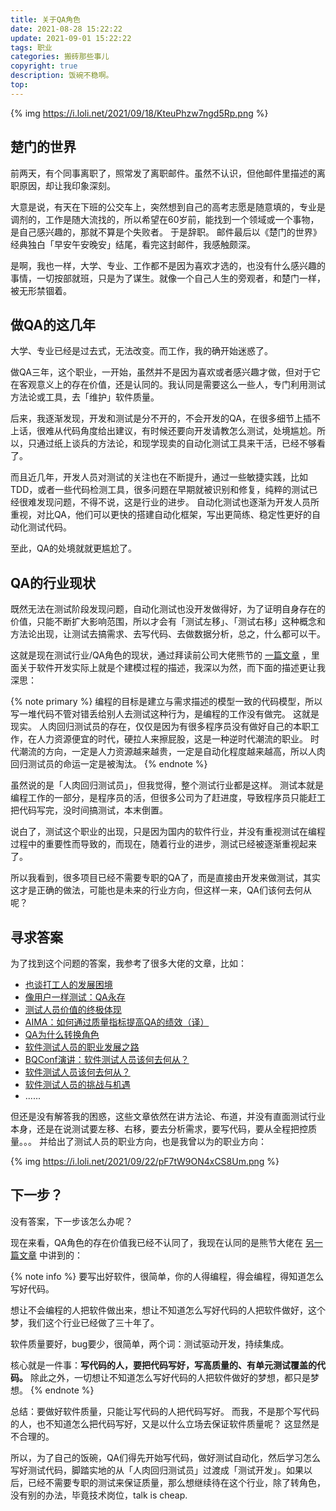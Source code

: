 ```yaml
---
title: 关于QA角色
date: 2021-08-28 15:22:22
update: 2021-09-01 15:22:22
tags: 职业
categories: 搬砖那些事儿
copyright: true
description: 饭碗不稳啊。
top:
---
```

{% img https://i.loli.net/2021/09/18/KteuPhzw7ngd5Rp.png %}

## 楚门的世界

前两天，有个同事离职了，照常发了离职邮件。虽然不认识，但他邮件里描述的离职原因，却让我印象深刻。

大意是说，有天在下班的公交车上，突然想到自己的高考志愿是随意填的，专业是调剂的，工作是随大流找的，所以希望在60岁前，能找到一个领域或一个事物，是自己感兴趣的，那就不算是个失败者。
于是辞职。
邮件最后以《楚门的世界》经典独白「早安午安晚安」结尾，看完这封邮件，我感触颇深。

是啊，我也一样，大学、专业、工作都不是因为喜欢才选的，也没有什么感兴趣的事情，一切按部就班，只是为了谋生。就像一个自己人生的旁观者，和楚门一样，被无形禁锢着。

## 做QA的这几年

大学、专业已经是过去式，无法改变。而工作，我的确开始迷惑了。

做QA三年，这个职业，一开始，虽然并不是因为喜欢或者感兴趣才做，但对于它在客观意义上的存在价值，还是认同的。我认同是需要这么一些人，专门利用测试方法论或工具，去「维护」软件质量。

后来，我逐渐发现，开发和测试是分不开的，不会开发的QA，在很多细节上插不上话，很难从代码角度给出建议，有时候还要向开发请教怎么测试，处境尴尬。所以，只通过纸上谈兵的方法论，和现学现卖的自动化测试工具来干活，已经不够看了。

而且近几年，开发人员对测试的关注也在不断提升，通过一些敏捷实践，比如TDD，或者一些代码检测工具，很多问题在早期就被识别和修复，纯粹的测试已经很难发现问题，不得不说，这是行业的进步。
自动化测试也逐渐为开发人员所重视，对比QA，他们可以更快的搭建自动化框架，写出更简练、稳定性更好的自动化测试代码。

至此，QA的处境就就更尴尬了。

## QA的行业现状

既然无法在测试阶段发现问题，自动化测试也没开发做得好，为了证明自身存在的价值，只能不断扩大影响范围，所以才会有「测试左移」、「测试右移」这种概念和方法论出现，让测试去搞需求、去写代码、去做数据分析，总之，什么都可以干。

这就是现在测试行业/QA角色的现状，通过拜读前公司大佬熊节的 [一篇文章](https://mp.weixin.qq.com/s/4Ft7PXeygsrn-USjRxP9pQ) ，里面关于软件开发实际上就是个建模过程的描述，我深以为然，而下面的描述更让我深思：

{% note primary %}
编程的目标是建立与需求描述的模型一致的代码模型，所以写一堆代码不管对错丢给别人去测试这种行为，是编程的工作没有做完。
这就是现实。
人肉回归测试员的存在，仅仅是因为有很多程序员没有做好自己的本职工作，在人力资源便宜的时代，硬拉人来擦屁股，这是一种逆时代潮流的职业。
时代潮流的方向，一定是人力资源越来越贵，一定是自动化程度越来越高，所以人肉回归测试员的命运一定是被淘汰。
{% endnote %}

虽然说的是「人肉回归测试员」，但我觉得，整个测试行业都是这样。
测试本就是编程工作的一部分，是程序员的活，但很多公司为了赶进度，导致程序员只能赶工把代码写完，没时间搞测试，本末倒置。

说白了，测试这个职业的出现，只是因为国内的软件行业，并没有重视测试在编程过程中的重要性而导致的，而现在，随着行业的进步，测试已经被逐渐重视起来了。

所以我看到，很多项目已经不需要专职的QA了，而是直接由开发来做测试，其实这才是正确的做法，可能也是未来的行业方向，但这样一来，QA们该何去何从呢？

## 寻求答案

为了找到这个问题的答案，我参考了很多大佬的文章，比如：

- [也谈打工人的发展困境](http://qualityfocus.club/career-development)
- [像用户一样测试：QA永存](http://qualityfocus.club/qa4ever)
- [测试人员价值的终极体现](http://qualityfocus.club/qa-value)
- [AIMA：如何通过质量指标提高QA的绩效（译）](https://www.bylinzi.com/2021/08/10/how-to-improve-qa-performance/)
- [QA为什么转换角色](https://www.bylinzi.com/2021/01/17/why-qa-change-role/)
- [软件测试人员的职业发展之路](https://www.bylinzi.com/2020/03/13/software-tester-career-path/)
- [BQConf演讲：软件测试人员该何去何从？](https://www.bylinzi.com/2019/11/25/bqconf-software-tester-how-to-grow/)
- [软件测试人员该何去何从？](https://www.bylinzi.com/2019/09/30/software-tester-how-to-grow/)
- [软件测试人员的挑战与机遇](https://www.bylinzi.com/2019/06/05/software-testers-challenge-n-chance/)
- ......

但还是没有解答我的困惑，这些文章依然在讲方法论、布道，并没有直面测试行业本身，还是在说测试要左移、右移，要去分析需求，要写代码，要从全程把控质量。。。
并给出了测试人员的职业方向，也是我曾以为的职业方向：

{% img https://i.loli.net/2021/09/22/pF7tW9ON4xCS8Um.png %}

## 下一步？

没有答案，下一步该怎么办呢？

现在来看，QA角色的存在价值我已经不认同了，我现在认同的是熊节大佬在 [另一篇文章](https://mp.weixin.qq.com/s?__biz=MzU1MTkyNDU4MA==&mid=2247484049&idx=1&sn=990dd055ca733da6ba6be04f36fcde4b&chksm=fb88a49accff2d8c066b1c9e7b1fa8d02e52803fb8139df44cb0e74f240d3f06e9e018079638&scene=178&cur_album_id=1494586231572267009#rd) 中讲到的：

{% note info %}
要写出好软件，很简单，你的人得编程，得会编程，得知道怎么写好代码。

想让不会编程的人把软件做出来，想让不知道怎么写好代码的人把软件做好，这个梦，我们这个行业已经做了三十年了。

软件质量要好，bug要少，很简单，两个词：测试驱动开发，持续集成。

核心就是一件事：**写代码的人，要把代码写好，写高质量的、有单元测试覆盖的代码。** 除此之外，一切想让不知道怎么写好代码的人把软件做好的梦想，都只是梦想。
{% endnote %}

总结：要做好软件质量，只能让写代码的人把代码写好。
而我，不是那个写代码的人，也不知道怎么把代码写好，又是以什么立场去保证软件质量呢？
这显然是不合理的。

所以，为了自己的饭碗，QA们得先开始写代码，做好测试自动化，然后学习怎么写好测试代码，脚踏实地的从「人肉回归测试员」过渡成「测试开发」。如果以后，已经不需要专职的测试来保证质量，那么想继续待在这个行业，除了转角色，没有别的办法，毕竟技术岗位，talk is cheap.
